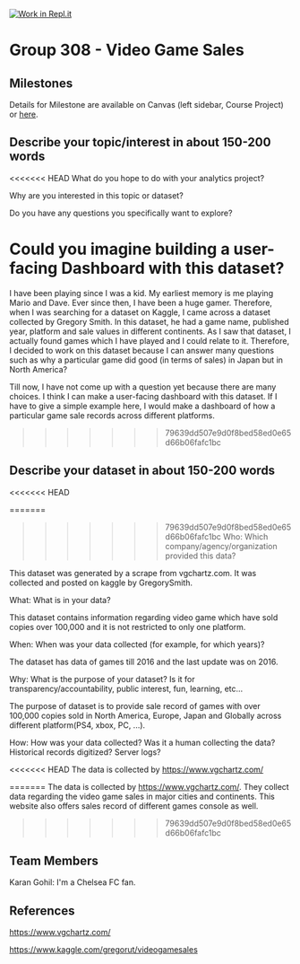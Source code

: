 [![Work in Repl.it](https://classroom.github.com/assets/work-in-replit-14baed9a392b3a25080506f3b7b6d57f295ec2978f6f33ec97e36a161684cbe9.svg)](https://classroom.github.com/online_ide?assignment_repo_id=311589&assignment_repo_type=GroupAssignmentRepo)
# Group 308 - Video Game Sales


## Milestones

Details for Milestone are available on Canvas (left sidebar, Course Project) or [here](https://firas.moosvi.com/courses/data301/project/milestone01.html).

## Describe your topic/interest in about 150-200 words

<<<<<<< HEAD
What do you hope to do with your analytics project?

Why are you interested in this topic or dataset?

Do you have any questions you specifically want to explore?

Could you imagine building a user-facing Dashboard with this dataset?
=======
I have been playing since I was a kid. My earliest memory is me playing Mario and Dave. Ever since then, I have been a huge gamer. Therefore, when I was searching for a dataset on Kaggle, I came across a dataset collected by Gregory Smith. In this dataset, he had a game name, published year, platform and sale values in different continents. As I saw that dataset, I actually found games which I have played and I could relate to it. Therefore, I decided to work on this dataset because I can answer many questions such as why a particular game did good (in terms of sales) in Japan but in North America?

Till now, I have not come up with a question yet because there are many choices. I think I can make a user-facing dashboard with this dataset. If I have to give a simple example here, I would make a dashboard of how a particular game sale records across different platforms. 

>>>>>>> 79639dd507e9d0f8bed58ed0e65d66b06fafc1bc


## Describe your dataset in about 150-200 words

<<<<<<< HEAD

=======
>>>>>>> 79639dd507e9d0f8bed58ed0e65d66b06fafc1bc
Who: Which company/agency/organization provided this data?

This dataset was generated by a scrape from vgchartz.com. It was collected and posted on kaggle by GregorySmith.

What: What is in your data?

This dataset contains information regarding video game which have sold copies over 100,000 and it is not restricted to only one platform.

When: When was your data collected (for example, for which years)?

The dataset has data of games till 2016 and the last update was on 2016.

Why: What is the purpose of your dataset? Is it for transparency/accountability, public interest, fun, learning, etc…

The purpose of dataset is to provide sale record of games with over 100,000 copies sold in North America, Europe, Japan and Globally across different platform(PS4, xbox, PC, ...).

How: How was your data collected? Was it a human collecting the data? Historical records digitized? Server logs?

<<<<<<< HEAD
The data is collected by https://www.vgchartz.com/



=======
The data is collected by https://www.vgchartz.com/. They collect data regarding the video game sales in major cities and continents. This website also offers sales record of different games console as well.

>>>>>>> 79639dd507e9d0f8bed58ed0e65d66b06fafc1bc

## Team Members

Karan Gohil: I'm a Chelsea FC fan.

## References

https://www.vgchartz.com/

https://www.kaggle.com/gregorut/videogamesales
